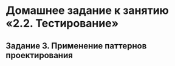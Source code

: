 # Домашнее задание к занятию «2.2. Тестирование»   

## Задание 3. Применение паттернов проектирования  
